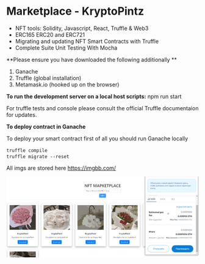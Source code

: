 # Marketplace - KryptoPintz
- NFT tools: Solidity, Javascript, React, Truffle & Web3
- ERC165 ERC20 and ERC721
- Migrating and updating NFT Smart Contracts with Truffle
- Complete Suite Unit Testing With Mocha

**Please ensure you have downloaded the following additionally **

1. Ganache
2. Truffle (global installation)
3. Metamask.io (hooked up on the browser)

**To run the development server on a local host scripts:** npm run start

For truffle tests and console please consult the official Truffle documentaion for updates.

**To deploy contract in Ganache**

To deploy your smart contract first of all you should run Ganache locally

```
truffle compile
truffle migrate --reset

```

All imgs are stored here https://imgbb.com/


[![name](https://github.com/Mariesnlk/Marketplace/blob/main/screen.png)](https://github.com/Mariesnlk/Marketplace/blob/a23b58e6631f6a42c96574b43f44e315a7e803fd/screen.png)


